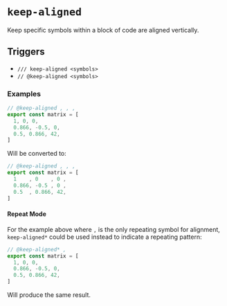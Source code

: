 # `keep-aligned`

Keep specific symbols within a block of code are aligned vertically.

## Triggers

- `/// keep-aligned <symbols>`
- `// @keep-aligned <symbols>`

### Examples

```typescript
// @keep-aligned , , ,
export const matrix = [
  1, 0, 0,
  0.866, -0.5, 0,
  0.5, 0.866, 42,
]
```

Will be converted to:

```typescript
// @keep-aligned , , ,
export const matrix = [
  1    , 0    , 0 ,
  0.866, -0.5 , 0 ,
  0.5  , 0.866, 42,
]
```

#### Repeat Mode

For the example above where `,` is the only repeating symbol for alignment, `keep-aligned*` could be used instead to indicate a repeating pattern:

```typescript
// @keep-aligned* ,
export const matrix = [
  1, 0, 0,
  0.866, -0.5, 0,
  0.5, 0.866, 42,
]
```

Will produce the same result.
